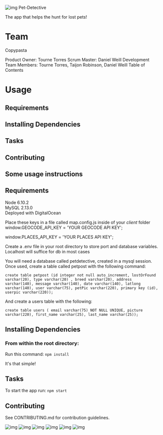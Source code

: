 ![img](https://www.shareicon.net/data/512x512/2015/10/10/653854_print_512x512.png)
Pet-Detective

The app that helps the hunt for lost pets!
# Team
Copypasta

Product Owner: Tourne Torres
Scrum Master: Daniel Weill
Development Team Members: Tourne Torres, Taijon Robinson, Daniel Weill
Table of Contents

# Usage
## Requirements
## Installing Dependencies
## Tasks
## Contributing

## Some usage instructions
## Requirements
Node 6.10.2 \
MySQL 2.13.0 \
Deployed with DigitalOcean 

Place these keys in a file called map.config.js inside of your *client* folder
window.GEOCODE_API_KEY = 'YOUR GEOCODE API KEY';

window.PLACES_API_KEY = 'YOUR PLACES API KEY';

Create a .env file in your root directory to store port and database variables. Localhost will suffice for db in most cases

You will need a database called petdetective, created in a mysql session. Once used, create a table called petpost with the following command: 

`create table petpost (id integer not null auto_increment, lostOrFound varchar(20), type varchar(20) , breed varchar(20), address varchar(140), message varchar(140), date varchar(140), latlong varchar(140), user varchar(75), petPic varchar(220), primary key (id), userpic varchar(220));`

And create a users table with the following:

`create table users ( email varchar(75) NOT NULL UNIQUE, picture varchar(220), first_name varchar(25), last_name varchar(25));`

## Installing Dependencies

### From within the root directory:
Run this command:
`npm install`

It's that simple!
## Tasks
To start the app run: `npm start`

## Contributing

See CONTRIBUTING.md for contribution guidelines.

![img](https://upload.wikimedia.org/wikipedia/en/thumb/6/62/MySQL.svg/1200px-MySQL.svg.png)
![img](http://kartikgola.com/wp-content/uploads/2017/02/express3.png)
![img](https://encrypted-tbn0.gstatic.com/images?q=tbn:ANd9GcT-BLdbYkpNZFei4Ok3tusGUT6hl3sy-QEHWuWPAIugq4cEoq3e)
![img](http://topdogsocialmedia.com/wp-content/uploads/2012/01/Google-Places-Listing.png)
![img](https://www.digitalocean.com/assets/media/logos-badges/png/DO_Logo_Vertical_Blue-6321464d.png)
![img](https://cloudinary-res.cloudinary.com/image/upload/c_scale,fl_attachment,w_500/v1/logo/for_white_bg/cloudinary_vertical_logo_for_white_bg.png)

